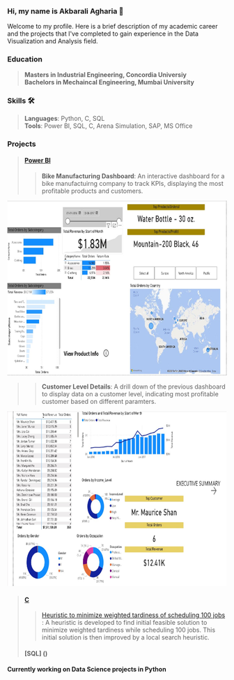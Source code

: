 ### Hi, my name is Akbarali Agharia 👋   
Welcome to my profile. Here is a brief description of my academic career and the projects that I've completed to gain experience in the Data Visualization and Analysis field. 
### Education  

>**Masters in Industrial Engineering, Concordia Universiy**  
>**Bachelors in Mechaincal Engineering, Mumbai University**

### Skills 🛠️
> **Languages**: Python, C, SQL  
> **Tools**: Power BI, SQL, C, Arena Simulation, SAP, MS Office

### Projects 

>#### [Power BI](https://github.com/akbarali2/PowerBI)
>>**Bike Manufacturing Dashboard**: An interactive dashboard for a bike manufactuirng company to track KPIs, displaying the most profitable products and customers.  

<img src = "https://github.com/akbarali2/PowerBI/blob/main/dashboard.jpg" width="1500" height="400">



>>**Customer Level Details**: A drill down of the previous dashboard to display data on a customer level, indicating most profitable customer based on different paramters.

<img src="https://github.com/akbarali2/PowerBI/blob/main/customer_level_info.jpg" width="1500" height = "400">



>#### [C](https://github.com/akbarali2/Scheduling-Heuristic-in-C)
>>[Heuristic to minimize weighted tardiness of scheduling 100 jobs](https://github.com/akbarali2/Scheduling-Heuristic-in-C/blob/master/Project4%20tp/Source.c) : A heuristic is developed to find initial feasible solution to minimize weighted tardiness while scheduling 100 jobs. This initial solution is then improved by a local search heuristic.
>#### [SQL] ()
#### Currently working on Data Science projects in Python 









<!--
**akbarali2/akbarali2** is a ✨ _special_ ✨ repository because its `README.md` (this file) appears on your GitHub profile.

Here are some ideas to get you started:

- 🔭 I’m currently working on ...
- 🌱 I’m currently learning ...
- 👯 I’m looking to collaborate on ...
- 🤔 I’m looking for help with ...
- 💬 Ask me about ...
- 📫 How to reach me: ...
- 😄 Pronouns: ...
- ⚡ Fun fact: ...
-->
